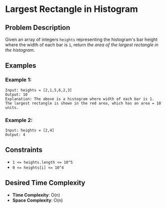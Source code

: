 # Largest Rectangle in Histogram

## Problem Description

Given an array of integers `heights` representing the histogram's bar height where the width of each bar is `1`, return _the area of the largest rectangle in the histogram_.

## Examples

### Example 1:

```
Input: heights = [2,1,5,6,2,3]
Output: 10
Explanation: The above is a histogram where width of each bar is 1.
The largest rectangle is shown in the red area, which has an area = 10 units.
```

### Example 2:

```
Input: heights = [2,4]
Output: 4
```

## Constraints

- `1 <= heights.length <= 10^5`
- `0 <= heights[i] <= 10^4`

## Desired Time Complexity

- **Time Complexity**: O(n)
- **Space Complexity**: O(n)
